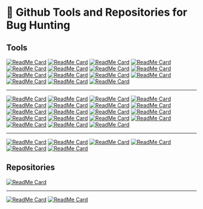 # 🚀 Github Tools and Repositories for Bug Hunting 
## Tools
[![ReadMe Card](https://github-readme-stats.vercel.app/api/pin/?username=r0075h3ll&repo=Oralyzer)](https://github.com/r0075h3ll/Oralyzer)
[![ReadMe Card](https://github-readme-stats.vercel.app/api/pin/?username=ffuf&repo=ffuf)](https://github.com/ffuf/ffuf)
[![ReadMe Card](https://github-readme-stats.vercel.app/api/pin/?username=jaeles-project&repo=gospider)](https://github.com/jaeles-project/gospider)
[![ReadMe Card](https://github-readme-stats.vercel.app/api/pin/?username=dwisiswant0&repo=crlfuzz)](https://github.com/dwisiswant0/crlfuzz)
[![ReadMe Card](https://github-readme-stats.vercel.app/api/pin/?username=tomnomnom&repo=gf)](https://github.com/tomnomnom/gf)
[![ReadMe Card](https://github-readme-stats.vercel.app/api/pin/?username=sayaanalam&repo=CORS-EXPLOIT)](https://github.com/sayaanalam/CORS-EXPLOIT)
[![ReadMe Card](https://github-readme-stats.vercel.app/api/pin/?username=GerbenJavado&repo=LinkFinder)](https://github.com/GerbenJavado/LinkFinder)
[![ReadMe Card](https://github-readme-stats.vercel.app/api/pin/?username=devanshbatham&repo=FavFreak)](https://github.com/devanshbatham/FavFreak)
[![ReadMe Card](https://github-readme-stats.vercel.app/api/pin/?username=devanshbatham&repo=ParamSpider)](https://github.com/devanshbatham/ParamSpider)
[![ReadMe Card](https://github-readme-stats.vercel.app/api/pin/?username=003random&repo=getJS)](https://github.com/003random/getJS)
[![ReadMe Card](https://github-readme-stats.vercel.app/api/pin/?username=lc&repo=subjs)](https://github.com/lc/subjs)
[![ReadMe Card](https://github-readme-stats.vercel.app/api/pin/?username=s0md3v&repo=Arjun)](https://github.com/s0md3v/Arjun)
[![ReadMe Card](https://github-readme-stats.vercel.app/api/pin/?username=drwetter&repo=testssl.sh)](https://github.com/drwetter/testssl.sh)
[![ReadMe Card](https://github-readme-stats.vercel.app/api/pin/?username=OJ&repo=gobuster)](https://github.com/OJ/gobuster)
[![ReadMe Card](https://github-readme-stats.vercel.app/api/pin/?username=RedTeamPentesting&repo=monsoon)](https://github.com/RedTeamPentesting/monsoon)

---

[![ReadMe Card](https://github-readme-stats.vercel.app/api/pin/?username=lc&repo=gau)](https://github.com/lc/gau)
[![ReadMe Card](https://github-readme-stats.vercel.app/api/pin/?username=tomnomnom&repo=httprobe)](https://github.com/tomnomnom/httprobe)
[![ReadMe Card](https://github-readme-stats.vercel.app/api/pin/?username=defparam&repo=smuggler)](https://github.com/defparam/smuggler)
[![ReadMe Card](https://github-readme-stats.vercel.app/api/pin/?username=tomnomnom&repo=waybackurls)](https://github.com/tomnomnom/waybackurls)
[![ReadMe Card](https://github-readme-stats.vercel.app/api/pin/?username=antichown&repo=subdomain-takeover)](https://github.com/antichown/subdomain-takeover)
[![ReadMe Card](https://github-readme-stats.vercel.app/api/pin/?username=irsdl&repo=IIS-ShortName-Scanner)](https://github.com/irsdl/IIS-ShortName-Scanner)
[![ReadMe Card](https://github-readme-stats.vercel.app/api/pin/?username=1ndianl33t&repo=Gf-Patterns)](https://github.com/1ndianl33t/Gf-Patterns)
[![ReadMe Card](https://github-readme-stats.vercel.app/api/pin/?username=epi052&repo=feroxbuster)](https://github.com/epi052/feroxbuster)
[![ReadMe Card](https://github-readme-stats.vercel.app/api/pin/?username=tomnomnom&repo=qsreplace)](https://github.com/tomnomnom/qsreplace)
[![ReadMe Card](https://github-readme-stats.vercel.app/api/pin/?username=hahwul&repo=dalfox)](https://github.com/hahwul/dalfox)
[![ReadMe Card](https://github-readme-stats.vercel.app/api/pin/?username=hakluke&repo=hakrawler)](https://github.com/hakluke/hakrawler)
[![ReadMe Card](https://github-readme-stats.vercel.app/api/pin/?username=ticarpi&repo=jwt_tool)](https://github.com/ticarpi/jwt_tool)
[![ReadMe Card](https://github-readme-stats.vercel.app/api/pin/?username=RhinoSecurityLabs&repo=IPRotate_Burp_Extension)](https://github.com/RhinoSecurityLabs/IPRotate_Burp_Extension)
[![ReadMe Card](https://github-readme-stats.vercel.app/api/pin/?username=eslam3kl&repo=crtfinder)](https://github.com/eslam3kl/crtfinder)
[![ReadMe Card](https://github-readme-stats.vercel.app/api/pin/?username=blechschmidt&repo=massdns)](https://github.com/blechschmidt/massdns)
[![ReadMe Card](https://github-readme-stats.vercel.app/api/pin/?username=utkusen&repo=urlhunter)](https://github.com/utkusen/urlhunter)
[![ReadMe Card](https://github-readme-stats.vercel.app/api/pin/?username=m4ll0k&repo=SecretFinder)](https://github.com/m4ll0k/SecretFinder)
[![ReadMe Card](https://github-readme-stats.vercel.app/api/pin/?username=projectdiscovery&repo=httpx)](https://github.com/projectdiscovery/httpx)
[![ReadMe Card](https://github-readme-stats.vercel.app/api/pin/?username=projectdiscovery&repo=subfinder)](https://github.com/projectdiscovery/subfinder)

---

[![ReadMe Card](https://github-readme-stats.vercel.app/api/pin/?username=projectdiscovery&repo=dnsprobe)](https://github.com/projectdiscovery/dnsprobe)
[![ReadMe Card](https://github-readme-stats.vercel.app/api/pin/?username=Soulghost&repo=iblessing)](https://github.com/Soulghost/iblessing)
[![ReadMe Card](https://github-readme-stats.vercel.app/api/pin/?username=projectdiscovery&repo=naabu)](https://github.com/projectdiscovery/naabu)
[![ReadMe Card](https://github-readme-stats.vercel.app/api/pin/?username=nsonaniya2010&repo=SubDomainizer)](https://github.com/nsonaniya2010/SubDomainizer)
[![ReadMe Card](https://github-readme-stats.vercel.app/api/pin/?username=FortyNorthSecurity&repo=EyeWitness)](https://github.com/FortyNorthSecurity/EyeWitness)
[![ReadMe Card](https://github-readme-stats.vercel.app/api/pin/?username=projectdiscovery&repo=shuffledns)](https://github.com/projectdiscovery/shuffledns)

## Repositories
[![ReadMe Card](https://github-readme-stats.vercel.app/api/pin/?username=swisskyrepo&repo=PayloadsAllTheThings)](https://github.com/swisskyrepo/PayloadsAllTheThings)

---

[![ReadMe Card](https://github-readme-stats.vercel.app/api/pin/?username=minimaxir&repo=big-list-of-naughty-strings)](https://github.com/minimaxir/big-list-of-naughty-strings)
[![ReadMe Card](https://github-readme-stats.vercel.app/api/pin/?username=danielmiessler&repo=SecLists)](https://github.com/danielmiessler/SecLists)

